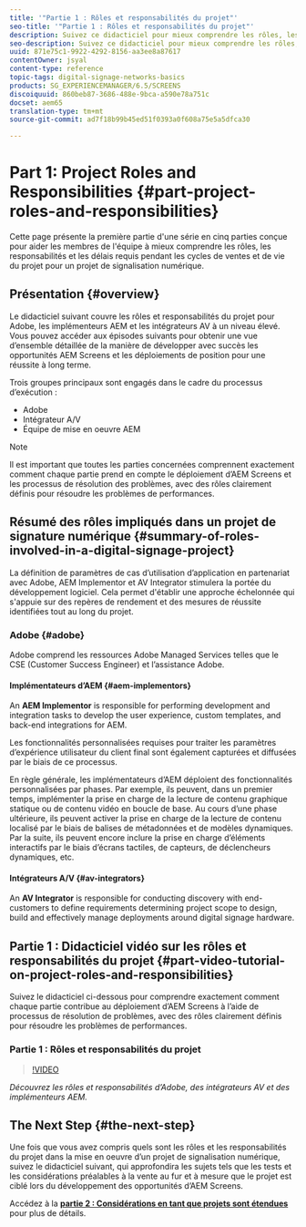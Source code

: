 ```yaml
---
title: '"Partie 1 : Rôles et responsabilités du projet"'
seo-title: '"Partie 1 : Rôles et responsabilités du projet"'
description: Suivez ce didacticiel pour mieux comprendre les rôles, les responsabilités et les délais requis pendant les cycles de vente et de vie du projet pour un projet de signalisation numérique.
seo-description: Suivez ce didacticiel pour mieux comprendre les rôles, les responsabilités et les délais requis pendant les cycles de vente et de vie du projet pour un projet de signalisation numérique.
uuid: 871e75c1-9922-4292-8156-aa3ee8a87617
contentOwner: jsyal
content-type: reference
topic-tags: digital-signage-networks-basics
products: SG_EXPERIENCEMANAGER/6.5/SCREENS
discoiquuid: 860beb87-3686-488e-9bca-a590e78a751c
docset: aem65
translation-type: tm+mt
source-git-commit: ad7f18b99b45ed51f0393a0f608a75e5a5dfca30

---
```



# Part 1: Project Roles and Responsibilities {#part-project-roles-and-responsibilities}

Cette page présente la première partie d'une série en cinq parties conçue pour aider les membres de l'équipe à mieux comprendre les rôles, les responsabilités et les délais requis pendant les cycles de ventes et de vie du projet pour un projet de signalisation numérique.

## Présentation {#overview}

Le didacticiel suivant couvre les rôles et responsabilités du projet pour Adobe, les implémenteurs AEM et les intégrateurs AV à un niveau élevé. Vous pouvez accéder aux épisodes suivants pour obtenir une vue d’ensemble détaillée de la manière de développer avec succès les opportunités AEM Screens et les déploiements de position pour une réussite à long terme.

Trois groupes principaux sont engagés dans le cadre du processus d’exécution :

* Adobe
* Intégrateur A/V
* Équipe de mise en oeuvre AEM

>[!NOTE]
>
>Il est important que toutes les parties concernées comprennent exactement comment chaque partie prend en compte le déploiement d’AEM Screens et les processus de résolution des problèmes, avec des rôles clairement définis pour résoudre les problèmes de performances.

## Résumé des rôles impliqués dans un projet de signature numérique {#summary-of-roles-involved-in-a-digital-signage-project}

La définition de paramètres de cas d’utilisation d’application en partenariat avec Adobe, AEM Implementor et AV Integrator stimulera la portée du développement logiciel. Cela permet d'établir une approche échelonnée qui s'appuie sur des repères de rendement et des mesures de réussite identifiées tout au long du projet.

### Adobe {#adobe}

Adobe comprend les ressources Adobe Managed Services telles que le CSE (Customer Success Engineer) et l’assistance Adobe.

#### Implémentateurs d’AEM {#aem-implementors}

An **AEM Implementor** is responsible for performing development and integration tasks to develop the user experience, custom templates, and back-end integrations for AEM.

Les fonctionnalités personnalisées requises pour traiter les paramètres d’expérience utilisateur du client final sont également capturées et diffusées par le biais de ce processus.

En règle générale, les implémentateurs d’AEM déploient des fonctionnalités personnalisées par phases. Par exemple, ils peuvent, dans un premier temps, implémenter la prise en charge de la lecture de contenu graphique statique ou de contenu vidéo en boucle de base. Au cours d’une phase ultérieure, ils peuvent activer la prise en charge de la lecture de contenu localisé par le biais de balises de métadonnées et de modèles dynamiques. Par la suite, ils peuvent encore inclure la prise en charge d’éléments interactifs par le biais d’écrans tactiles, de capteurs, de déclencheurs dynamiques, etc.

#### Intégrateurs A/V {#av-integrators}

An **AV Integrator** is responsible for conducting discovery with end-customers to define requirements determining project scope to design, build and effectively manage deployments around digital signage hardware.

## Partie 1 : Didacticiel vidéo sur les rôles et responsabilités du projet {#part-video-tutorial-on-project-roles-and-responsibilities}

Suivez le didacticiel ci-dessous pour comprendre exactement comment chaque partie contribue au déploiement d’AEM Screens à l’aide de processus de résolution de problèmes, avec des rôles clairement définis pour résoudre les problèmes de performances.

### Partie 1 : Rôles et responsabilités du projet

>[!VIDEO](https://video.tv.adobe.com/v/28375?captions=fre_fr)

*Découvrez les rôles et responsabilités d’Adobe, des intégrateurs AV et des implémenteurs AEM.*

## The Next Step {#the-next-step}

Une fois que vous avez compris quels sont les rôles et les responsabilités du projet dans la mise en oeuvre d’un projet de signalisation numérique, suivez le didacticiel suivant, qui approfondira les sujets tels que les tests et les considérations préalables à la vente au fur et à mesure que le projet est ciblé lors du développement des opportunités d’AEM Screens.

Accédez à la **[partie 2 : Considérations en tant que projets sont étendues](project-considerations.md)** pour plus de détails.
